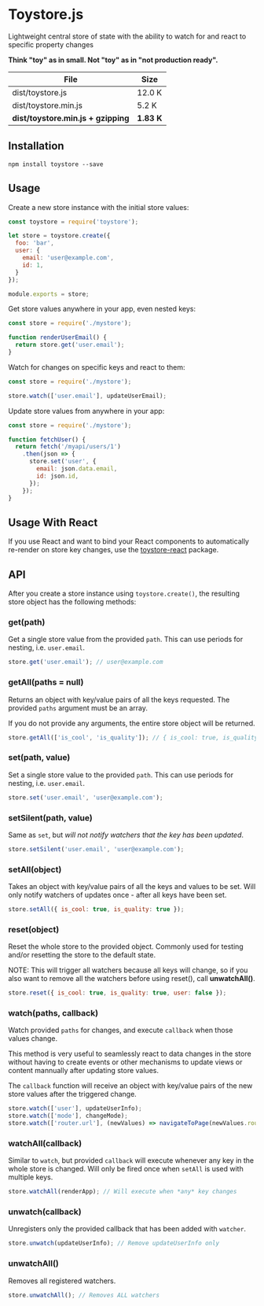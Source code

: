 # Toystore.js

Lightweight central store of state with the ability to watch for and react to
specific property changes

**Think "toy" as in small. Not "toy" as in "not production ready".**

| File                            | Size    |
|---------------------------------|---------|
| dist/toystore.js                | 12.0 K |
| dist/toystore.min.js            | 5.2 K  |
| **dist/toystore.min.js + gzipping** | **1.83 K** |


## Installation

```
npm install toystore --save
```

## Usage

Create a new store instance with the initial store values:
```javascript
const toystore = require('toystore');

let store = toystore.create({
  foo: 'bar',
  user: {
    email: 'user@example.com',
    id: 1,
  }
});

module.exports = store;
```

Get store values anywhere in your app, even nested keys:

```javascript
const store = require('./mystore');

function renderUserEmail() {
  return store.get('user.email');
}
```

Watch for changes on specific keys and react to them:
```javascript
const store = require('./mystore');

store.watch(['user.email'], updateUserEmail);
```

Update store values from anywhere in your app:
```javascript
const store = require('./mystore');

function fetchUser() {
  return fetch('/myapi/users/1')
    .then(json => {
      store.set('user', {
        email: json.data.email,
        id: json.id,
      });
    });
}
```

## Usage With React

If you use React and want to bind your React components to automatically
re-render on store key changes, use the
 [toystore-react](https://github.com/vlucas/toystore-react) package.

## API

After you create a store instance using `toystore.create()`, the resulting
store object has the following methods:

### get(path)

Get a single store value from the provided `path`. This can use periods for
nesting, i.e. `user.email`.

```javascript
store.get('user.email'); // user@example.com
```

### getAll(paths = null)

Returns an object with key/value pairs of all the keys requested. The provided
`paths` argument must be an array.

If you do not provide any arguments, the entire store object will be returned.

```javascript
store.getAll(['is_cool', 'is_quality']); // { is_cool: true, is_quality: true }
```

### set(path, value)

Set a single store value to the provided `path`. This can use periods for
nesting, i.e. `user.email`.

```javascript
store.set('user.email', 'user@example.com');
```

### setSilent(path, value)

Same as `set`, but *will not notify watchers that the key has been updated*.

```javascript
store.setSilent('user.email', 'user@example.com');
```

### setAll(object)

Takes an object with key/value pairs of all the keys and values to be set. Will
only notify watchers of updates once - after all keys have been set.

```javascript
store.setAll({ is_cool: true, is_quality: true });
```

### reset(object)

Reset the whole store to the provided object. Commonly used for testing and/or
resetting the store to the default state.

NOTE: This will trigger all watchers because all keys will change, so if you
also want to remove all the watchers before using reset(), call
**unwatchAll()**.

```javascript
store.reset({ is_cool: true, is_quality: true, user: false });
```

### watch(paths, callback)

Watch provided `paths` for changes, and execute `callback` when those values
change.

This method is very useful to seamlessly react to data changes in the
store without having to create events or other mechanisms to update views or
content mannually after updating store values.

The `callback` function will receive an object with key/value pairs of the new
store values after the triggered change.

```javascript
store.watch(['user'], updateUserInfo);
store.watch(['mode'], changeMode);
store.watch(['router.url'], (newValues) => navigateToPage(newValues.router.url));
```

### watchAll(callback)

Similar to `watch`, but provided `callback` will execute whenever any key in
the whole store is changed. Will only be fired once when `setAll` is used with
multiple keys.

```javascript
store.watchAll(renderApp); // Will execute when *any* key changes
```

### unwatch(callback)

Unregisters only the provided callback that has been added with `watcher`.

```javascript
store.unwatch(updateUserInfo); // Remove updateUserInfo only
```

### unwatchAll()

Removes all registered watchers.

```javascript
store.unwatchAll(); // Removes ALL watchers
```
